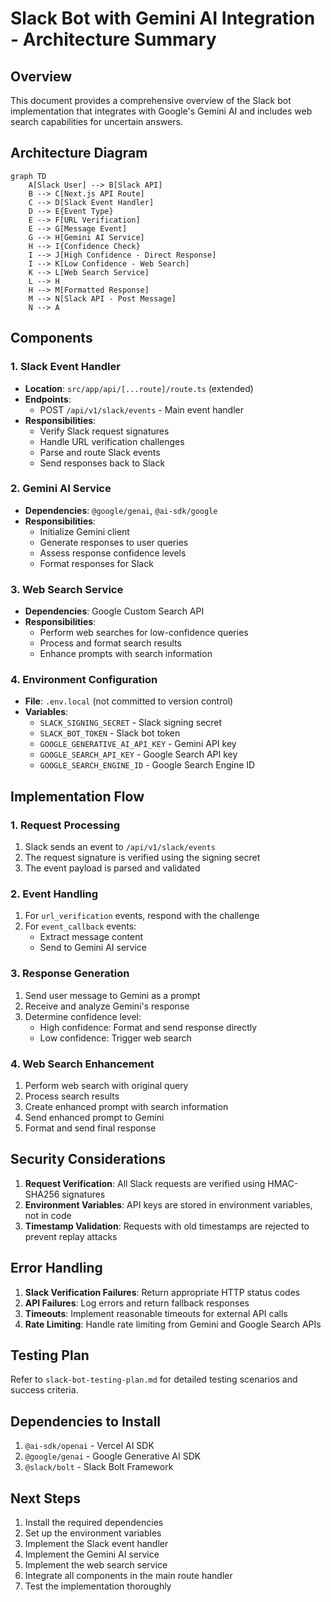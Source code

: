 # Slack Bot with Gemini AI Integration - Architecture Summary

## Overview
This document provides a comprehensive overview of the Slack bot implementation that integrates with Google's Gemini AI and includes web search capabilities for uncertain answers.

## Architecture Diagram

```mermaid
graph TD
    A[Slack User] --> B[Slack API]
    B --> C[Next.js API Route]
    C --> D[Slack Event Handler]
    D --> E{Event Type}
    E --> F[URL Verification]
    E --> G[Message Event]
    G --> H[Gemini AI Service]
    H --> I{Confidence Check}
    I --> J[High Confidence - Direct Response]
    I --> K[Low Confidence - Web Search]
    K --> L[Web Search Service]
    L --> H
    H --> M[Formatted Response]
    M --> N[Slack API - Post Message]
    N --> A
```

## Components

### 1. Slack Event Handler
- **Location**: `src/app/api/[...route]/route.ts` (extended)
- **Endpoints**: 
  - POST `/api/v1/slack/events` - Main event handler
- **Responsibilities**:
  - Verify Slack request signatures
  - Handle URL verification challenges
  - Parse and route Slack events
  - Send responses back to Slack

### 2. Gemini AI Service
- **Dependencies**: `@google/genai`, `@ai-sdk/google`
- **Responsibilities**:
  - Initialize Gemini client
  - Generate responses to user queries
  - Assess response confidence levels
  - Format responses for Slack

### 3. Web Search Service
- **Dependencies**: Google Custom Search API
- **Responsibilities**:
  - Perform web searches for low-confidence queries
  - Process and format search results
  - Enhance prompts with search information

### 4. Environment Configuration
- **File**: `.env.local` (not committed to version control)
- **Variables**:
  - `SLACK_SIGNING_SECRET` - Slack signing secret
  - `SLACK_BOT_TOKEN` - Slack bot token
  - `GOOGLE_GENERATIVE_AI_API_KEY` - Gemini API key
  - `GOOGLE_SEARCH_API_KEY` - Google Search API key
  - `GOOGLE_SEARCH_ENGINE_ID` - Google Search Engine ID

## Implementation Flow

### 1. Request Processing
1. Slack sends an event to `/api/v1/slack/events`
2. The request signature is verified using the signing secret
3. The event payload is parsed and validated

### 2. Event Handling
1. For `url_verification` events, respond with the challenge
2. For `event_callback` events:
   - Extract message content
   - Send to Gemini AI service

### 3. Response Generation
1. Send user message to Gemini as a prompt
2. Receive and analyze Gemini's response
3. Determine confidence level:
   - High confidence: Format and send response directly
   - Low confidence: Trigger web search

### 4. Web Search Enhancement
1. Perform web search with original query
2. Process search results
3. Create enhanced prompt with search information
4. Send enhanced prompt to Gemini
5. Format and send final response

## Security Considerations

1. **Request Verification**: All Slack requests are verified using HMAC-SHA256 signatures
2. **Environment Variables**: API keys are stored in environment variables, not in code
3. **Timestamp Validation**: Requests with old timestamps are rejected to prevent replay attacks

## Error Handling

1. **Slack Verification Failures**: Return appropriate HTTP status codes
2. **API Failures**: Log errors and return fallback responses
3. **Timeouts**: Implement reasonable timeouts for external API calls
4. **Rate Limiting**: Handle rate limiting from Gemini and Google Search APIs

## Testing Plan

Refer to `slack-bot-testing-plan.md` for detailed testing scenarios and success criteria.

## Dependencies to Install

1. `@ai-sdk/openai` - Vercel AI SDK
2. `@google/genai` - Google Generative AI SDK
3. `@slack/bolt` - Slack Bolt Framework

## Next Steps

1. Install the required dependencies
2. Set up the environment variables
3. Implement the Slack event handler
4. Implement the Gemini AI service
5. Implement the web search service
6. Integrate all components in the main route handler
7. Test the implementation thoroughly